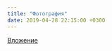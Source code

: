 ```yaml
---
title: "Фотография"
date: 2019-04-28 22:15:00 +0300
---
```



[Вложение](https://vk.com/photo41076938_456244764)
